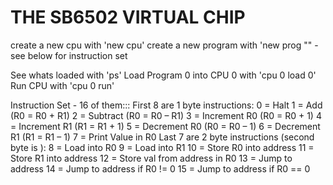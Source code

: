 THE SB6502 VIRTUAL CHIP
=============================

create a new cpu with 'new cpu'
create a new program with 'new prog "<instructions>" - see below for instruction set

See whats loaded with 'ps'
Load Program 0 into CPU 0 with 'cpu 0 load 0'
Run CPU with 'cpu 0 run'

Instruction Set - 16 of them:::
First 8 are 1 byte instructions:
0 = Halt
1 = Add (R0 = R0 + R1)
2 = Subtract (R0 = R0 – R1)
3 = Increment R0 (R0 = R0 + 1)
4 = Increment R1 (R1 = R1 + 1)
5 = Decrement R0 (R0 = R0 – 1)
6 = Decrement R1 (R1 = R1 – 1)
7 = Print Value in R0
Last 7 are 2 byte instructions (second byte is <data>):
8 = Load <data> into R0
9 = Load <data> into R1
10 = Store R0 into address <data>
11 = Store R1 into address <data>
12 = Store val from address <data> in R0
13 = Jump to address <data>
14 = Jump to address <data> if R0 != 0
15 = Jump to address <data> if R0 == 0



